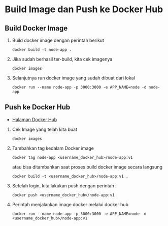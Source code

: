# Build Image dan Push ke Docker Hub

## Build Docker Image

  1. Build docker image dengan perintah berikut
     ```
     docker build -t node-app .
     ```
  2. Jika sudah berhasil ter-build, kita cek imagenya
     ```
     docker images
     ```
  3. Selanjutnya run docker image yang sudah dibuat dari lokal
     ```
     docker run --name node-app -p 3000:3000 -e APP_NAME=node -d node-app
     ```
     
## Push ke Docker Hub

* [Halaman Docker Hub](https://hub.docker.com/)

 1. Cek Image yang telah kita buat
     ```
     docker images
     ```
 2. Tambahkan tag kedalam Docker image
     ```
     docker tag node-app <username_docker_hub>/node-app:v1
     ```
     atau bisa ditambahkan saat proses build docker image secara langsung
     ```
     docker build -t <username_docker_hub>/node-app:v1 .
     ```
 3. Setelah login, kita lakukan push dengan perintah :
     ```
     docker push <username_docker_hub>/node-app:v1
     ```
 4. Perintah menjalankan image docker melalui docker hub
     ```
     docker run --name node-app -p 3000:3000 -e APP_NAME=node -d <username_docker_hub>/node-app:v1
     ```
